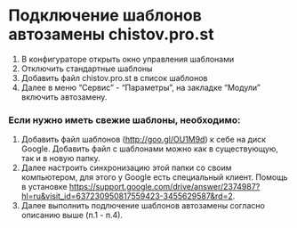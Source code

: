 # Подключение шаблонов автозамены chistov.pro.st

1. В конфигураторе открыть окно управления шаблонами
2. Отключить стандартные шаблоны
3. Добавить файл chistov.pro.st в список шаблонов
4. Далее в меню “Сервис” - “Параметры”, на закладке “Модули” включить автозамену. 

### Если нужно иметь свежие шаблоны, необходимо:
1. Добавить файл шаблонов (http://goo.gl/OU1M9d) к себе на диск Google. 
    Добавить файл с шаблонами можно как в существующую, так и в новую папку. 
2. Далее настроить синхронизацию этой папки со своим компьютером, для этого у Google есть специальный клиент. 
    Помощь в установке https://support.google.com/drive/answer/2374987?hl=ru&visit_id=637230950817559423-3455629587&rd=2. 
3. Далее выполнить подлючение шаблонов автозамены согласно описанию выше (п.1 - п.4).